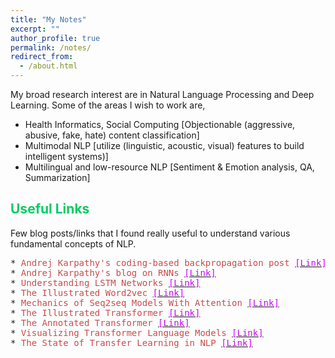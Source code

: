 ```yaml
---
title: "My Notes"
excerpt: ""
author_profile: true
permalink: /notes/
redirect_from: 
  - /about.html
---
```


My broad research interest are in Natural Language Processing and Deep Learning. Some of the areas I wish to work are,

 * Health Informatics, Social Computing [Objectionable (aggressive, abusive, fake, hate) content classification]
 * Multimodal NLP [utilize (linguistic, acoustic, visual) features to build intelligent systems)]
 * Multilingual and low-resource NLP [Sentiment & Emotion analysis, QA, Summarization]
 
  

## <font color="#00cc66"> Useful Links </font>
Few blog posts/links that I found really useful to understand various fundamental concepts of NLP.
<pre>
* <span style="color:rgb(201, 76, 76)">Andrej Karpathy's coding-based backpropagation post</span> <a href="http://karpathy.github.io/neuralnets/"><font color="#cc00ff">[Link]</font></a>
* <span style="color:rgb(201, 76, 76)">Andrej Karpathy's blog on RNNs</span> <a href="http://karpathy.github.io/2015/05/21/rnn-effectiveness/"><font color="#cc00ff">[Link]</font></a>
* <span style="color:rgb(201, 76, 76)">Understanding LSTM Networks</span> <a href="http://colah.github.io/posts/2015-08-Understanding-LSTMs/"><font color="#cc00ff">[Link]</font></a>
* <span style="color:rgb(201, 76, 76)">The Illustrated Word2vec</span> <a href="https://jalammar.github.io/illustrated-word2vec/"><font color="#cc00ff">[Link]</font></a>
* <span style="color:rgb(201, 76, 76)">Mechanics of Seq2seq Models With Attention</span> <a href="https://jalammar.github.io/visualizing-neural-machine-translation-mechanics-of-seq2seq-models-with-attention/"><font color="#cc00ff">[Link]</font></a>
* <span style="color:rgb(201, 76, 76)">The Illustrated Transformer</span> <a href="https://jalammar.github.io/illustrated-transformer/"><font color="#cc00ff">[Link]</font></a>
* <span style="color:rgb(201, 76, 76)">The Annotated Transformer</span> <a href="http://nlp.seas.harvard.edu/annotated-transformer/"><font color="#cc00ff">[Link]</font></a>
* <span style="color:rgb(201, 76, 76)">Visualizing Transformer Language Models</span> <a href="https://jalammar.github.io/illustrated-gpt2/"><font color="#cc00ff">[Link]</font></a>
* <span style="color:rgb(201, 76, 76)">The State of Transfer Learning in NLP</span> <a href="https://www.ruder.io/state-of-transfer-learning-in-nlp/"><font color="#cc00ff">[Link]</font></a>
</pre>

  
